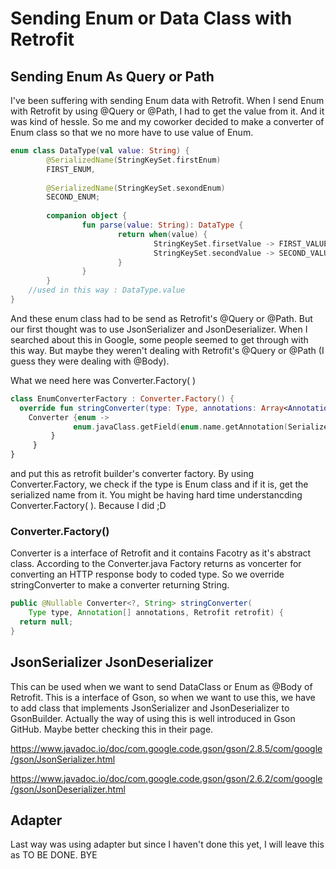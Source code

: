 # Sending Enum or Data Class with Retrofit

## Sending Enum As Query or Path

I've been suffering with sending Enum data with Retrofit. When I send Enum with Retrofit by using @Query or @Path, I had to get the value from it. And it was kind of hessle. So me and my coworker decided to make a converter of Enum class so that we no more have to use value of Enum.

```kotlin
enum class DataType(val value: String) {
		@SerializedName(StringKeySet.firstEnum)
		FIRST_ENUM,
		
		@SerializedName(StringKeySet.sexondEnum)
		SECOND_ENUM;
		
		companion object {
				fun parse(value: String): DataType {
						return when(value) {
								StringKeySet.firsetValue -> FIRST_VALUE
								StringKeySet.secondValue -> SECOND_VALUE
						}
				}
		}
	//used in this way : DataType.value
}
```

And these enum class had to be send as Retrofit's @Query or @Path. But our first thought was to use JsonSerializer and JsonDeserializer. When I searched about this in Google, some people seemed to get through with this way. But maybe they weren't dealing with Retrofit's @Query or @Path (I guess they were dealing with @Body).

What we need here was Converter.Factory( )

```kotlin
class EnumConverterFactory : Converter.Factory() {
  override fun stringConverter(type: Type, annotations: Array<Annotation>, retrofit: Retrofit) Converter<Enum*>, String>? = if(type is Class<*> && type.isEnum) {
    Converter {enum -> 
              enum.javaClass.getField(enum.name.getAnnotation(SerializedName::class.java)?.value)
         }
  	 }
}
```

and put this as retrofit builder's converter factory. By using Converter.Factory, we check if the type is Enum class and if it is, get the serialized name from it. You might be having hard time understancding Converter.Factory( ). Because I did ;D

### Converter.Factory()

Converter is a interface of Retrofit and it contains Facotry as it's abstract class. According to the Converter.java Factory returns as voncerter for converting an HTTP response body to coded type. So we override stringConverter to make a converter returning String.

```java
public @Nullable Converter<?, String> stringConverter(
	Type type, Annotation[] annotations, Retrofit retrofit) {
  return null;
}
```



## JsonSerializer JsonDeserializer

This can be used when we want to send DataClass or Enum as @Body of Retrofit. This is a interface of Gson, so when we want to use this, we have to add class that implements JsonSerializer and JsonDeserializer  to GsonBuilder. Actually the way of using this is well introduced in Gson GitHub. Maybe better checking this in their page.

https://www.javadoc.io/doc/com.google.code.gson/gson/2.8.5/com/google/gson/JsonSerializer.html

https://www.javadoc.io/doc/com.google.code.gson/gson/2.6.2/com/google/gson/JsonDeserializer.html



## Adapter

Last way was using adapter but since I haven't done this yet, I will leave this as TO BE DONE. BYE